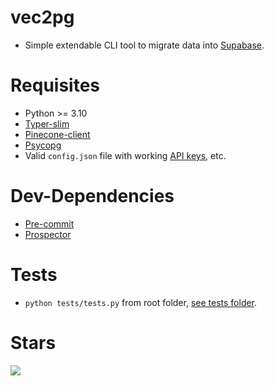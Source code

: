 # vec2pg

- Simple extendable CLI tool to migrate data into [Supabase](https://supabase.com).


# Requisites

- Python >= 3.10
- [Typer-slim](https://typer.tiangolo.com/#typer-slim)
- [Pinecone-client](https://github.com/pinecone-io/pinecone-python-client)
- [Psycopg](https://www.psycopg.org/psycopg3/docs)
- Valid `config.json` file with working [API keys](https://docs.pinecone.io/guides/get-started/quickstart#2-get-your-api-key), etc.


# Dev-Dependencies

- [Pre-commit](https://pre-commit.com)
- [Prospector](https://github.com/PyCQA/prospector)


# Tests

- `python tests/tests.py` from root folder, [see tests folder](https://github.com/supabase-community/vec2pg/tree/main/tests).


# Stars

![](https://starchart.cc/supabase-community/vec2pg.svg)
